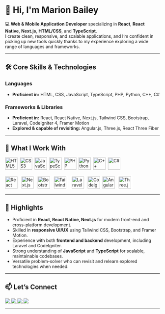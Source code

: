 # 👋 Hi, I'm Marion Bailey  

💻 **Web & Mobile Application Developer** specializing in **React**, **React Native**, **Next.js**, **HTML/CSS**, and **TypeScript**.  
I create clean, responsive, and scalable applications, and I’m confident in picking up new tools quickly thanks to my experience exploring a wide range of languages and frameworks.  

---

## 🛠 Core Skills & Technologies  

### **Languages**  
- **Proficient in:** HTML, CSS, JavaScript, TypeScript, PHP, Python, C++, C#  

### **Frameworks & Libraries**  
- **Proficient in:** React, React Native, Next.js, Tailwind CSS, Bootstrap, Laravel, CodeIgniter 4, Framer Motion  
- **Explored & capable of revisiting:** Angular.js, Three.js, React Three Fiber  

---

## 🚀 What I Work With  

<div align="left">
  <!-- Languages -->
  <img src="https://cdn.jsdelivr.net/gh/devicons/devicon/icons/html5/html5-plain.svg" height="40" alt="HTML5" />&nbsp;
  <img src="https://cdn.jsdelivr.net/gh/devicons/devicon/icons/css3/css3-plain.svg" height="40" alt="CSS3" />&nbsp;
  <img src="https://cdn.jsdelivr.net/gh/devicons/devicon/icons/javascript/javascript-plain.svg" height="40" alt="JavaScript" />&nbsp;
  <img src="https://cdn.jsdelivr.net/gh/devicons/devicon/icons/typescript/typescript-plain.svg" height="40" alt="TypeScript" />&nbsp;
  <img src="https://cdn.jsdelivr.net/gh/devicons/devicon/icons/php/php-plain.svg" height="40" alt="PHP" />&nbsp;
  <img src="https://cdn.jsdelivr.net/gh/devicons/devicon/icons/python/python-plain.svg" height="40" alt="Python" />&nbsp;
  <img src="https://cdn.jsdelivr.net/gh/devicons/devicon/icons/cplusplus/cplusplus-plain.svg" height="40" alt="C++" />&nbsp;
  <img src="https://cdn.jsdelivr.net/gh/devicons/devicon/icons/csharp/csharp-plain.svg" height="40" alt="C#" />&nbsp;

  <!-- Frameworks & Libraries -->
  <img src="https://cdn.jsdelivr.net/gh/devicons/devicon/icons/react/react-original.svg" height="40" alt="React" />&nbsp;
  <img src="https://cdn.jsdelivr.net/gh/devicons/devicon/icons/nextjs/nextjs-original.svg" height="40" alt="Next.js" style="background-color:white; padding:5px; border-radius:6px;" />&nbsp;
  <img src="https://cdn.jsdelivr.net/gh/devicons/devicon/icons/bootstrap/bootstrap-original.svg" height="40" alt="Bootstrap" />&nbsp;
  <img src="[https://raw.githubusercontent.com/devicons/devicon/master/icons/tailwindcss/tailwindcss-plain.svg](https://upload.wikimedia.org/wikipedia/commons/thumb/d/d5/Tailwind_CSS_Logo.svg/2560px-Tailwind_CSS_Logo.svg.png)" height="40" alt="Tailwind CSS" style="background-color:white; padding:5px; border-radius:6px;" />&nbsp;
  <img src="https://cdn.jsdelivr.net/gh/devicons/devicon/icons/laravel/laravel-original.svg" height="40" alt="Laravel" style="background-color:white; padding:5px; border-radius:6px;" />&nbsp;
  <img src="https://cdn.jsdelivr.net/gh/devicons/devicon/icons/codeigniter/codeigniter-plain.svg" height="40" alt="CodeIgniter" />&nbsp;
  <img src="https://cdn.jsdelivr.net/gh/devicons/devicon/icons/angularjs/angularjs-plain.svg" height="40" alt="Angular.js" />&nbsp;
  <img src="https://cdn.jsdelivr.net/gh/devicons/devicon/icons/threejs/threejs-original.svg" height="40" alt="Three.js" style="background-color:white; padding:5px; border-radius:6px;" />&nbsp;
</div>

---

## 📌 Highlights  
- Proficient in **React, React Native, Next.js** for modern front-end and cross-platform development.  
- Skilled in **responsive UI/UX** using Tailwind CSS, Bootstrap, and Framer Motion.  
- Experience with both **frontend and backend** development, including Laravel and CodeIgniter.  
- Strong understanding of **JavaScript** and **TypeScript** for scalable, maintainable codebases.  
- Versatile problem-solver who can revisit and relearn explored technologies when needed.  

---

## 📫 Let’s Connect  
<a href="mailto:youremail@gmail.com">
  <img src="https://img.shields.io/badge/Email-D14836?style=for-the-badge&logo=gmail&logoColor=white" />
</a>
<a href="https://www.linkedin.com/in/yourlinkedin/" target="_blank">
  <img src="https://img.shields.io/badge/LinkedIn-0077B5?style=for-the-badge&logo=linkedin&logoColor=white" />
</a>
<a href="https://discordapp.com/users/yourdiscordid" target="_blank">
  <img src="https://img.shields.io/badge/Discord-7289DA?style=for-the-badge&logo=discord&logoColor=white" />
</a>
<a href="https://www.instagram.com/yourusername" target="_blank">
  <img src="https://img.shields.io/badge/Instagram-E4405F?style=for-the-badge&logo=instagram&logoColor=white" />
</a>

---
